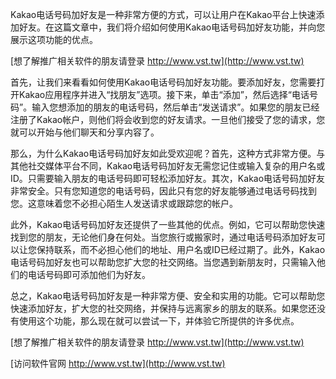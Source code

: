 Kakao电话号码加好友是一种非常方便的方式，可以让用户在Kakao平台上快速添加好友。在这篇文章中，我们将介绍如何使用Kakao电话号码加好友功能，并向您展示这项功能的优点。

[想了解推广相关软件的朋友请登录 http://www.vst.tw](http://www.vst.tw)

首先，让我们来看看如何使用Kakao电话号码加好友功能。要添加好友，您需要打开Kakao应用程序并进入“找朋友”选项。接下来，单击“添加”，然后选择“电话号码”。输入您想添加的朋友的电话号码，然后单击“发送请求”。如果您的朋友已经注册了Kakao帐户，则他们将会收到您的好友请求。一旦他们接受了您的请求，您就可以开始与他们聊天和分享内容了。

那么，为什么Kakao电话号码加好友如此受欢迎呢？首先，这种方式非常方便。与其他社交媒体平台不同，Kakao电话号码加好友无需您记住或输入复杂的用户名或ID。只需要输入朋友的电话号码即可轻松添加好友。其次，Kakao电话号码加好友非常安全。只有您知道您的电话号码，因此只有您的好友能够通过电话号码找到您。这意味着您不必担心陌生人发送请求或跟踪您的帐户。

此外，Kakao电话号码加好友还提供了一些其他的优点。例如，它可以帮助您快速找到您的朋友，无论他们身在何处。当您旅行或搬家时，通过电话号码添加好友可以让您保持联系，而不必担心他们的地址、用户名或ID已经过期了。此外，Kakao电话号码加好友也可以帮助您扩大您的社交网络。当您遇到新朋友时，只需输入他们的电话号码即可添加他们为好友。

总之，Kakao电话号码加好友是一种非常方便、安全和实用的功能。它可以帮助您快速添加好友，扩大您的社交网络，并保持与远离家乡的朋友的联系。如果您还没有使用这个功能，那么现在就可以尝试一下，并体验它所提供的许多优点。

[想了解推广相关软件的朋友请登录 http://www.vst.tw](http://www.vst.tw)


[访问软件官网 http://www.vst.tw](http://www.vst.tw)
